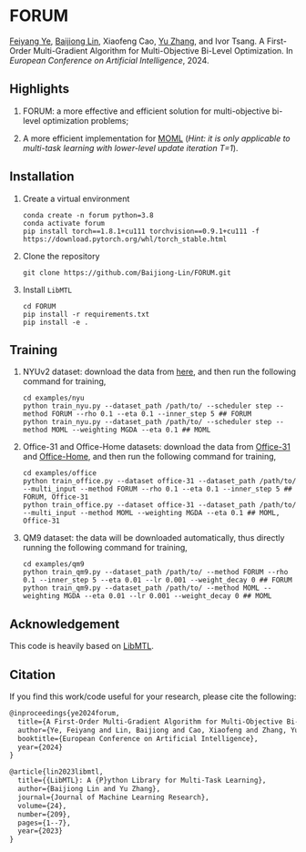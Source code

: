 # FORUM

[Feiyang Ye](https://feiyang-ye.github.io/), [Baijiong Lin](https://baijiong-lin.github.io/), Xiaofeng Cao, [Yu Zhang](https://yuzhanghk.github.io/), and Ivor Tsang. A First-Order Multi-Gradient Algorithm for Multi-Objective Bi-Level Optimization. In *European Conference on Artificial Intelligence*, 2024.



## Highlights

1. FORUM: a more effective and efficient solution for multi-objective bi-level optimization problems;

2. A more efficient implementation for [MOML](https://github.com/Baijiong-Lin/MOML) (*Hint: it is only applicable to multi-task learning with lower-level update iteration T=1*). 
   
   

## Installation

1. Create a virtual environment
   
   ```shell
   conda create -n forum python=3.8
   conda activate forum
   pip install torch==1.8.1+cu111 torchvision==0.9.1+cu111 -f https://download.pytorch.org/whl/torch_stable.html
   ```

2. Clone the repository
   
   ```shell
   git clone https://github.com/Baijiong-Lin/FORUM.git
   ```

3. Install `LibMTL`
   
   ```shell
   cd FORUM
   pip install -r requirements.txt
   pip install -e .
   ```
   
   

## Training

1. NYUv2 dataset: download the data from [here](https://www.dropbox.com/sh/86nssgwm6hm3vkb/AACrnUQ4GxpdrBbLjb6n-mWNa?dl=0), and then run the following command for training,
   
   ```shell
   cd examples/nyu
   python train_nyu.py --dataset_path /path/to/ --scheduler step --method FORUM --rho 0.1 --eta 0.1 --inner_step 5 ## FORUM
   python train_nyu.py --dataset_path /path/to/ --scheduler step --method MOML --weighting MGDA --eta 0.1 ## MOML
   ```

2. Office-31 and Office-Home datasets: download the data from [Office-31](https://www.cc.gatech.edu/~judy/domainadapt/#datasets_code) and [Office-Home](https://www.hemanthdv.org/officeHomeDataset.html), and then run the following command for training,
   
   ```shell
   cd examples/office
   python train_office.py --dataset office-31 --dataset_path /path/to/ --multi_input --method FORUM --rho 0.1 --eta 0.1 --inner_step 5 ## FORUM, Office-31
   python train_office.py --dataset office-31 --dataset_path /path/to/ --multi_input --method MOML --weighting MGDA --eta 0.1 ## MOML, Office-31
   ```

3. QM9 dataset: the data will be downloaded automatically, thus directly running the following command for training,
   
   ```shell
   cd examples/qm9
   python train_qm9.py --dataset_path /path/to/ --method FORUM --rho 0.1 --inner_step 5 --eta 0.01 --lr 0.001 --weight_decay 0 ## FORUM
   python train_qm9.py --dataset_path /path/to/ --method MOML --weighting MGDA --eta 0.01 --lr 0.001 --weight_decay 0 ## MOML
   ```
   
   

Acknowledgement
---------------

This code is heavily based on [LibMTL](https://github.com/median-research-group/LibMTL).



## Citation

If you find this work/code useful for your research, please cite the following:

```latex
@inproceedings{ye2024forum,
  title={A First-Order Multi-Gradient Algorithm for Multi-Objective Bi-Level Optimization},
  author={Ye, Feiyang and Lin, Baijiong and Cao, Xiaofeng and Zhang, Yu and Tsang, Ivor},
  booktitle={European Conference on Artificial Intelligence},
  year={2024}
}

@article{lin2023libmtl,
  title={{LibMTL}: A {P}ython Library for Multi-Task Learning},
  author={Baijiong Lin and Yu Zhang},
  journal={Journal of Machine Learning Research},
  volume={24},
  number={209},
  pages={1--7},
  year={2023}
}
```
